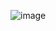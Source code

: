 ![image](https://github.com/v3sp4n/wifi-bruteforce/assets/57196133/697ecfdf-387d-401e-925c-6a2d3bc8afb5)


